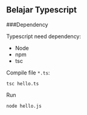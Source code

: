 ## Belajar Typescript

###Dependency

Typescript need dependency:

* Node
* npm
* tsc

Compile file `*.ts`:

```
tsc hello.ts
```

Run

```
node hello.js
```
